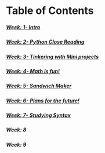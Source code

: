 

# Table of Contents 

##### [Week: 1- Intro](entries/entry1.md) 
##### [Week: 2- Python Close Reading](entries/entry2.md)
##### [Week: 3- Tinkering with Mini projects](entries/entry3.md)
##### [Week: 4- Math is fun!](entries/entry4.md)
##### [Week: 5- Sandwich Maker](entries/entry5.md)
##### [Week: 6- Plans for the future!](entries/entry6.md) 
##### [Week: 7- Studying Syntax](entries/entry7.md)
#####  Week: 8
#####  Week: 9
